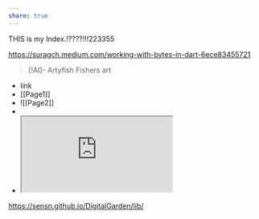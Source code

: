 ```yaml
---
share: true
---
```

THIS is my Index.!????!!!223355

https://suragch.medium.com/working-with-bytes-in-dart-6ece83455721

> [!AI]-  Artyfish
> Fishers art

- link
- [[Page1]]
- ![[Page2]]
- 
- <iframe src="https://sensn.github.io/DigitalGarden/lib/index.html"></iframe>
https://sensn.github.io/DigitalGarden/lib/


